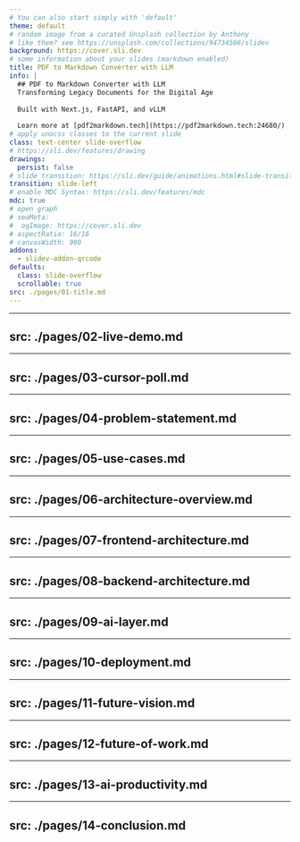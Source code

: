 ```yaml
---
# You can also start simply with 'default'
theme: default
# random image from a curated Unsplash collection by Anthony
# like them? see https://unsplash.com/collections/94734566/slidev
background: https://cover.sli.dev
# some information about your slides (markdown enabled)
title: PDF to Markdown Converter with LLM
info: |
  ## PDF to Markdown Converter with LLM
  Transforming Legacy Documents for the Digital Age
  
  Built with Next.js, FastAPI, and vLLM
  
  Learn more at [pdf2markdown.tech](https://pdf2markdown.tech:24680/)
# apply unocss classes to the current slide
class: text-center slide-overflow
# https://sli.dev/features/drawing
drawings:
  persist: false
# slide transition: https://sli.dev/guide/animations.html#slide-transitions
transition: slide-left
# enable MDC Syntax: https://sli.dev/features/mdc
mdc: true
# open graph
# seoMeta:
#  ogImage: https://cover.sli.dev
# aspectRatio: 16/16
# canvasWidth: 980
addons:
  - slidev-addon-qrcode
defaults:
  class: slide-overflow
  scrollable: true
src: ./pages/01-title.md
---
```


---
src: ./pages/02-live-demo.md
---

---
src: ./pages/03-cursor-poll.md
---

---
src: ./pages/04-problem-statement.md
---

---
src: ./pages/05-use-cases.md
---

---
src: ./pages/06-architecture-overview.md
---

---
src: ./pages/07-frontend-architecture.md
---

---
src: ./pages/08-backend-architecture.md
---

---
src: ./pages/09-ai-layer.md
---

---
src: ./pages/10-deployment.md
---

---
src: ./pages/11-future-vision.md
---


---
src: ./pages/12-future-of-work.md
---

---
src: ./pages/13-ai-productivity.md
---

---
src: ./pages/14-conclusion.md
---

